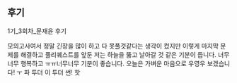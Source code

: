 ## 후기
1기_3회차_문재윤 후기

모의고사여서 정말 긴장을 많이 하고 다 못풀것같다는 생각이 컸지만
이렇게 마지막 문제를 해결하고 풀리퀘스트를 앞둔 저는 하늘을 뚫고 날아갈 것 같은 기분이 듭니다.
너무 너무 행복하고 ㅠㅠ너무너무 기분이 좋습니다.
오늘은 가벼운 마음으로 우영우 보겠습니다! ㅜ
파 투더 이 투더 썬! 핫